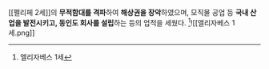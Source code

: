 [[펠리페 2세]]의 **무적함대를 격파**하여 **해상권을 장악**하였으며, 모직물 공업 등 **국내 산업을 발전시키고, 동인도 회사를 설립**하는 등의 업적을 세웠다.
[^1]![[엘리자베스 1세.png]]

[^1]: 엘리자베스 1세